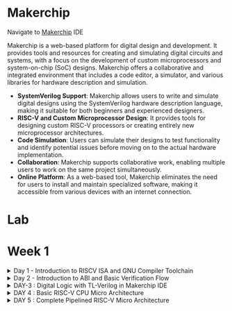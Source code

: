 # Makerchip

Navigate to [Makerchip](https://www.makerchip.com/sandbox/)  IDE

Makerchip is a web-based platform for digital design and development. It provides tools and resources for creating and simulating digital circuits and systems, with a focus on the development of custom microprocessors and system-on-chip (SoC) designs. Makerchip offers a collaborative and integrated environment that includes a code editor, a simulator, and various libraries for hardware description and simulation.

- **SystemVerilog Support**: Makerchip allows users to write and simulate digital designs using the SystemVerilog hardware description language, making it suitable for both     beginners and experienced designers.
- **RISC-V and Custom Microprocessor Design**: It provides tools for designing custom RISC-V processors or creating entirely new microprocessor architectures.
- **Code Simulation**: Users can simulate their designs to test functionality and identify potential issues before moving on to the actual hardware implementation.
- **Collaboration**: Makerchip supports collaborative work, enabling multiple users to work on the same project simultaneously.
- **Online Platform**: As a web-based tool, Makerchip eliminates the need for users to install and maintain specialized software, making it accessible from various   devices with an internet connection.


# Lab
# Week 1
<details>
  <summary> Day 1 - Introduction to RISCV ISA and GNU Compiler Toolchain </summary>
  <br>



## C program That calculates sum from 1 to N
____Compiling it using C compiler____
```
gcc sum1ton.c 
./a.out
```

![sum1ton](https://github.com/ramdev604/pes_asic_class/assets/43489027/e8bd87eb-8e11-4623-a420-0eefff9888cc)

____Compiling using RISCV compiler____
```
riscv64-unknown-elf-gcc -O1 -mabi=lp64 -march=rv64i -o sum1ton.o sum1ton.c
spike pk sum1ton.o
riscv64-unknown-elf-objdump -d 1_to_N.o | less (in new tab)
```
## Spike Simulation

![spike1](https://github.com/ramdev604/pes_asic_class/assets/43489027/ae1e51b5-80fd-4633-8f3b-6884fbaf1316)

## Write a C program for Signed And Unsigned Numbers 
![unsigned](https://github.com/ramdev604/pes_asic_class/assets/43489027/474784ca-5318-4a01-abd9-995b25a5eaff)



```
vim unsignedHighest.c
riscv64-unknown-elf-gcc -Ofast -mabi=lp64 -march=rv64i -o unsignedHighest.o unsignedHighest.c
spike pk unsignedHighest.o
```
![WhatsApp Image 2023-08-21 at 22 56 11](https://github.com/ramdev604/pes_asic_class/assets/43489027/55e39c44-6d41-405c-b23c-ce8dd7204f6d)





## For the signed number 

  ![3](https://github.com/ramdev604/pes_asic_class/assets/43489027/dcecc5ae-fe61-4a96-bab9-8889851ad0fe)



```
vim signedHighest.c
riscv64-unknown-elf-gcc -Ofast -mabi=lp64 -march=rv64i -o signedHighest.o signedHighest.c
spike pk signedHighest.o
```

![4](https://github.com/ramdev604/pes_asic_class/assets/43489027/5e15b6ff-edb2-43c4-acce-e382fc390a72)
</details>

<details>
  <summary> Day 2 - Introduction to ABI and Basic Verification Flow </summary>
  <br>

# Introduction to ABI and basic verification flow

### Download the load.S , 1to9_count.c files from 
https://github.com/kunalg123/riscv_workshop_collaterals/tree/master/labs




```
cat 1to9_custom.c
cat load.S
```



![ss1](https://github.com/ramdev604/pes_asic_class/assets/43489027/087362a5-5c13-4923-a2a2-a0ffbd3c02a0)


![3](https://github.com/ramdev604/pes_asic_class/assets/43489027/832a281f-0b6f-4d96-bfed-a3d324d1a56e)

```
riscv64-unknown-elf-gcc -Ofast -mabi=lp64 -march=rv64i -o 1to9_custom.o 1to9_custom.c load.S
spike pk 1to9_custom.o
riscv64-unknown-elf-objdump -d 1to9_custom.o | less
```

## Spike Simulation

![Screenshot from 2023-08-21 09-10-32](https://github.com/ramdev604/pes_asic_class/assets/43489027/64e49c93-a6e6-42f4-a187-1c789809ce21)
</details>

<details>
<summary>DAY-3 : Digital Logic with TL-Verilog in Makerchip IDE</summary>
<br>

#### Task-2 : Lab - Makerchip
To use Makerchip IDE, you need to visit makerchip website at [http://makerchip.com/](http://makerchip.com/) and launch Makerchip IDE
To access a specific example, please follow these steps:
1) **Navigate to the 'Learn' section**
2) **Click on 'Examples'**
3) **Load 'FGPA Multiplier' Example**

**B) XOR Gate**
```
$out = ! $in;
$out1 = ($in1 ^ $in2);
```
![B](https://github.com/ramdev604/ramdev_riscv/assets/43489027/3e441e19-8f0f-431c-9b02-e6d01f06eab8)



**C) Vectors**
```
$out[4:0] = $in1[3:0] + $in2[3:0];
```
![C](https://github.com/ramdev604/ramdev_riscv/assets/43489027/c50cfb6b-c373-4c78-8399-9925f91f9695)

**D) Mux without vector & with vectors**

```
$out = $sel ? $in1 : $in2;
```
![D](https://github.com/ramdev604/ramdev_riscv/assets/43489027/c37ffbd6-c070-4077-83af-6fe5416e2932)


**E) Simple Claculator**

```
$val1[31:0] = $rand1[3:0]; 
$val2[31:0] = $rand2[3:0];
$sum[31:0] = $val1 + $val2;
$diff[31:0] = $val1 - $val2;
$prod[31:0] = $val1 * $val2;
$qut[31:0] = $val1 / $val2;
$out[31:0] = $op[1] ? ($op[0] ? $qut: $prod): ($op [0] ? $diff: $sum);
```
![E](https://github.com/ramdev604/ramdev_riscv/assets/43489027/0cd4df26-c7a7-49d6-9265-f5d7c6a25b31)

#### Task-4 : Sequential logic 
```
$fib[31:0] = $reset ? 1 : (>>1$fib + >>2$fib); 
```
![F](https://github.com/ramdev604/ramdev_riscv/assets/43489027/91cc0b90-5233-488c-9e07-90ff26243579)

**B) Up-Counter**

```
$num[2:0] = $reset ? 0 : (>>1$num + 1); 
```


![G](https://github.com/ramdev604/ramdev_riscv/assets/43489027/eff2bd80-dd0e-4090-a220-0331e5b8b5ab)

**C) Sequential Calculator**

```
$val1[31:0] = (>>1$out); 
$val2[31:0] = $rand2[3:0]; 
$sum[31:0] = $val1 + $val2;
$diff[31:0] = $val1 - $val2;
$prod[31:0] = $val1 * $val2;
$qut[31:0] = $val1 / $val2;
$out[31:0] = $op[1] ? ($op[0] ? $qut: $prod): ($op [0] ? $diff: $sum); 
```


![H](https://github.com/ramdev604/ramdev_riscv/assets/43489027/ef7c26e6-a1c3-45d9-8860-26471b65a572)


#### Task-5 : Pipelined logic

```
`include "sqrt32.v"
|calc
      @1
         $aa_sq[31:0] = $aa[3:0] * $aa;
         $bb_sq[31:0] = $bb[3:0] * $bb;
      @2
         $cc_sq[31:0] = $aa_sq + $bb_sq;
      @3
         $cc[31:0] = sqrt($cc_sq);
```


![I](https://github.com/ramdev604/ramdev_riscv/assets/43489027/c0504f06-eb5a-4875-ab2f-f7bea40e07ef)


**Pipeline Implementation**

```
|comp
      @1
         $err1 = $bad_input || $illegal_op;
      @2
         $err2 = $err1 || $over_flow;
      @3
         $err3 = $div_by_zero || $err2;
```


![J](https://github.com/ramdev604/ramdev_riscv/assets/43489027/4967a2af-bf07-4566-bfb6-9922952174e0)


#### Task-6 : Validity
+ Easier debug
+ Cleaner design
+ Better error checking
+ Automated clock gating

**2 cycle calculator with validity**

```
|calc
      @0
         $reset = *reset;
         
      @1
         $val1 [31:0] = >>2$out [31:0];
         $val2 [31:0] = $rand2[3:0];
         
         $valid = $reset ? 1'b0 : >>1$valid + 1'b1;
         $valid_or_reset = $valid || $reset;
         
      ?$valid_or_reset
      @1
         $sum [31:0] = $val1 + $val2;
         $diff[31:0] = $val1 - $val2;
         $prod[31:0] = $val1 * $val2;
         $qut [31:0] = $val1 / $val2;
         
      @2
         $out [31:0] = $reset ? 32'b0 :
                      ($op[1:0] == 2'b00) ? $sum :
                      ($op[1:0] == 2'b01) ? $diff :
                      ($op[1:0] == 2'b10) ? $prod :
                                              $qut ;
```

![K](https://github.com/ramdev604/ramdev_riscv/assets/43489027/d7ae3d73-f6d0-49ee-b21f-a00526f193ce)


**Distance Calculator**
```
|calc
      @1
         $reset = *reset;
         
      ?$valid
         @1
            $aa_sq[31:0] = $aa[3:0] * $aa;
            $bb_sq[31:0] = $bb[3:0] * $bb;;
         @2
            $cc_sq[31:0] = $aa_sq + $bb_sq;;
         @3
            $cc[31:0] = sqrt($cc_sq);
      @4
         $total_distance[63:0] =
            $reset ? 0 :
            $valid ? >>1$total_distance + $cc :
                     >>1$total_distance;
```
![L](https://github.com/ramdev604/ramdev_riscv/assets/43489027/e03dbae4-05ed-4cd5-a7c6-ec5580c48d6f)

**Calulator Memory**
```
|calc
      @0
         $reset = *reset;
         
      @1
         $val1 [31:0] = >>2$out [31:0];
         $val2 [31:0] = $rand2[3:0];
         
         $valid = $reset ? 1'b0 : >>1$valid + 1'b1;
         $valid_or_reset = $valid || $reset;
         
      ?$valid_or_reset
      @1
         $sum [31:0] = $val1 + $val2;
         $diff[31:0] = $val1 - $val2;
         $prod[31:0] = $val1 * $val2;
         $qut [31:0] = $val1 / $val2;
         
      @2
         $mem[31:0] = $reset ? 32'b0 :
                      ($op[2:0] == 3'b101) ? $val1 : >>2$mem ;
         
         $out [31:0] = $reset ? 32'b0 :
                      ($op[2:0] == 3'b000) ? $sum :
                      ($op[2:0] == 3'b001) ? $diff :
                      ($op[2:0] == 3'b010) ? $prod :
                      ($op[2:0] == 3'b011) ? $qut  :
                      ($op[2:0] == 3'b100) ? >>2$mem : >>2$out ;
```


![M](https://github.com/ramdev604/ramdev_riscv/assets/43489027/c93d95d8-7754-4a91-a12d-090f305c293b)
</details>

<details>
<summary>DAY 4 : Basic RISC-V CPU Micro Architecture</summary>
<br>

## Overview
This RISC-V Architecture Block Diagram illustrates the fundamental components and their interactions within a computer system based on the RISC-V instruction set architecture. RISC-V is a modular and customizable architecture, providing a versatile framework for designing processors tailored to specific application requirements.

## Components
1. **CPU (Central Processing Unit)**
   - *Description*: The CPU serves as the core of the RISC-V processor, responsible for executing instructions. It includes multiple stages:
     - Instruction Fetch (IF): Fetches instructions from memory.
     - Instruction Decode (ID): Decodes the fetched instructions.
     - Execution (EX): Performs arithmetic and logic operations.
     - Memory (MEM): Manages data memory access.
     - Write Back (WB): Writes results back to registers.

2. **Instruction Memory**
   - *Description*: This memory component stores the program's instructions that the CPU fetches and executes. It's essential for the program's proper execution.

3. **Data Memory**
   - *Description*: Data Memory stores data used by the CPU during program execution. It is crucial for data manipulation and storage.

4. **Registers**
   - *Description*: Registers are a set of general-purpose storage units used for temporary data storage and manipulation by the CPU. They play a pivotal role in instruction execution.

5. **Control Unit**
   - *Description*: The Control Unit manages control signals and coordinates the activities of the CPU's components, ensuring the proper execution of instructions.

6. **ALU (Arithmetic Logic Unit)**
   - *Description*: The ALU performs arithmetic and logic operations as directed by the CPU's instructions. It is the computational workhorse of the processor.

7. **Instruction Decoder**
   - *Description*: The Instruction Decoder interprets and decodes instructions fetched from memory. It translates instructions into actions for the CPU to execute.

8. **Cache Memory**
   - *Description*: Cache Memory provides fast access to frequently used instructions and data. It helps improve the system's overall performance by reducing memory access times.

9. **Bus Interface**
   - *Description*: The Bus Interface facilitates data transfer between the CPU, memory, and peripherals. It ensures efficient communication within the system.

10. **Peripherals**
    - *Description*: Peripherals are external devices such as input/output controllers, timers, and more. They connect to the CPU, enhancing the system's functionality by allowing interaction with the outside world.

For the consecutive labs, we will use the "RISC-V lab starting point code" from https://github.com/stevehoover/RISC-V_MYTH_Workshop.

Use the following links : [Link for the starter code](https://myth.makerchip.com/sandbox?code_url=https:%2F%2Fraw.githubusercontent.com%2Fstevehoover%2FRISC-V_MYTH_Workshop%2Fmaster%2Frisc-v_shell.tlv#)

#### Task-1 : Program Counter
![1](https://github.com/ramdev604/ramdev_riscv/assets/43489027/8951f531-f486-4730-81e0-d5d63311d009)



#### Task-2 : Instruction Fetch

![2](https://github.com/ramdev604/ramdev_riscv/assets/43489027/4bb8ffe4-dd00-4398-af98-ff0cac75e09c)


#### Task-3 : Instruction Decode

![3](https://github.com/ramdev604/ramdev_riscv/assets/43489027/29d6a794-ef60-476c-ba0c-5f332dd29866)


#### Task-4 : Instruction Decode with validity

![4](https://github.com/ramdev604/ramdev_riscv/assets/43489027/4924b622-1e93-47aa-b712-d0270e4e1b4a)


#### Task-5 : Individual Instruction decode

![5](https://github.com/ramdev604/ramdev_riscv/assets/43489027/50b7f0b9-efee-4191-8b45-98ca191e241b)


#### Task-6 : Register File Read

![6](https://github.com/ramdev604/ramdev_riscv/assets/43489027/fdece996-5969-4701-9942-56c68488ab11)


#### Task-7 : ALU

![7](https://github.com/ramdev604/ramdev_riscv/assets/43489027/5d8d90fc-fc79-4747-9887-930b43327bf5)


#### Task-8 : Register File Write

![8](https://github.com/ramdev604/ramdev_riscv/assets/43489027/a74d4d26-19c0-4b8f-90e2-02a99819ac22)


#### Task-9 : Branch Instructions

![9](https://github.com/ramdev604/ramdev_riscv/assets/43489027/18e86785-1102-40a4-a21c-758787ec19aa)


#### Task-10 : Testbench to check functionality
![10](https://github.com/ramdev604/ramdev_riscv/assets/43489027/c00137b2-94ff-46b7-b758-2bcab9f8b8ab)
</details>

<details>
<summary>DAY 5 : Complete Pipelined RISC-V Micro Architecture </summary>
<br>

- Pipelining helps improve the operating frequency by breaking down the micro-arch ito substages that consume lesser time.But this process intriduces some hazards and dependencies such as
  - Data Hazards
  - Structural Hazards
  - Control Hazards
  - Name Dependence
  - Anti Dependence
  - Output Dependence

 ## 3-cycle RISC-V

 - A simple pipeline approach where we divide the arch into 3 stages ie., PC, Decode to ALU, Reg write.
 - This requires a valid signal that is generated every 3 clock cylces

### Generation of 3 cycle valid signal

![1](https://github.com/ramdev604/ramdev_riscv/assets/43489027/e52c71ea-73b4-47c9-94e0-958decede9ea)


- There might be some invalid cycles (invalid operation when valid is on) being encountered in this proccess. SO we have to take care of them.

### 3-cycle RISC-V To take care of invalid signals

- Avoid writing into register file for invalid operations
- Avoid redirecting PC for nvalid instructions(branch)

![2](https://github.com/ramdev604/ramdev_riscv/assets/43489027/cacf617e-f29e-4a49-b0b8-9ef2ab6d5a86)


### Introduce 5 stage pipeline 

- 5 stage pipeline : PC, Decode, Reg Rd, ALU, Reg write

## Solutions to Pipeline Hazards

1. Register file bypass

![3](https://github.com/ramdev604/ramdev_riscv/assets/43489027/e789b113-dde4-4115-a609-ca9fdb00e320)


2. Correct the branch target path

![4](https://github.com/ramdev604/ramdev_riscv/assets/43489027/94934fb0-3df4-4773-925e-e4ca6ec34a5d)


3. Complete Instruction Decode


![5](https://github.com/ramdev604/ramdev_riscv/assets/43489027/1b0955fa-eb12-41ca-bbc0-0ad95e595f37)

4. Complete ALU

![6](https://github.com/ramdev604/ramdev_riscv/assets/43489027/167fb069-a103-42d3-b539-163dcd7b7a95)


## Completing RISC-V CPU with final touch of Load/Store Instructions

1. Redirecting Loads


![7](https://github.com/ramdev604/ramdev_riscv/assets/43489027/5bdb61cf-4c8d-432f-bf75-180f3baf6b99)

2. Load Data from Memory to register file


![8](https://github.com/ramdev604/ramdev_riscv/assets/43489027/1139ae43-0c91-49d9-ba26-a01a611edae5)

3. Instantiate Data memory to CPU

![9](https://github.com/ramdev604/ramdev_riscv/assets/43489027/8875e9e1-2985-42f1-8504-1c20b033149e)


4. Add loads and stores to test the program

```
m4_asm(SW r0, r10, 100)
m4_asm(LW r15, r0, 100)
```
5. Lab for jump instructions

![10](https://github.com/ramdev604/ramdev_riscv/assets/43489027/80d2ba25-2358-4e56-a93b-97828a924454)


</details>
